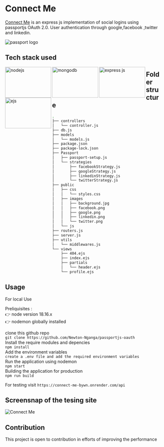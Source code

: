 # Connect Me
[Connect Me](https://connect-me-bywn.onrender.com/api) is an express js implementation of social logins using passportjs OAuth 2.0. User authentication through google,facebook ,twitter and linkedin.

![passport logo](https://camo.githubusercontent.com/6835eb33bb0e58ae663c7b9baeddf2a76cc6cf98862769eddbe22ee45c00a17b/687474703a2f2f63646e2e61757468302e636f6d2f696d672f70617373706f72742d62616e6e65722d6769746875622e706e67)

## Tech stack used
<img src="https://litslink.com/wp-content/uploads/2020/12/node.js-logo-image.png" alt="nodejs" align="left" width="150px" height="100px">  
<img src="https://w7.pngwing.com/pngs/956/695/png-transparent-mongodb-original-wordmark-logo-icon-thumbnail.png" alt="mongodb" align="left" width="150px" height="100px">  
<img src="https://upload.wikimedia.org/wikipedia/commons/6/64/Expressjs.png" alt="express js" align="left" width="150px" height="100px">  
<img src="https://www.svgrepo.com/show/373574/ejs.svg" alt="ejs" align="left" width="150px" height="100px">    


## Folder structure  
```bash
.
├── controllers
│   └── controller.js
├── db.js
├── models
│   └── models.js
├── package.json
├── package-lock.json
├── Passport
│   ├── passport-setup.js
│   └── strategies
│       ├── facebookStrategy.js
│       ├── googleStrategy.js
│       ├── linkedinStrategy.js
│       └── twitterStrategy.js
├── public
│   ├── css
│   │   └── styles.css
│   ├── images
│   │   ├── background.jpg
│   │   ├── facebook.png
│   │   ├── google.png
│   │   ├── linkedin.png
│   │   └── twitter.png
│   └── js
├── routers.js
├── server.js
├── utils
│   └── middlewares.js
└── views
    ├── 404.ejs
    ├── index.ejs
    ├── partials
    │   └── header.ejs
    └── profile.ejs

```
## Usage

For local Use   

Preliquisites :   
:point_right: node version 18.16.x   
:point_right: nodemon globally installed  

clone this github repo   
`git clone https://github.com/Newton-Nganga/passportjs-oauth `   
Install the require modules and depencies  
`npm install `   
Add the environment variables   
`create a .env file and add the required environment variables `  
Run the application using nodemon   
`npm start`   
Building the application for production   
`npm run build `   


For testing visit `https://connect-me-bywn.onrender.com/api`  

## Screensnap of the tesing site
![Connect Me](https://github.com/Newton-Nganga/passportjs-oauth/assets/93589514/9b2145f4-2bb2-4942-82be-fbe9c08349da)

## Contribution
This project is open to contribution in efforts of improving the performance

